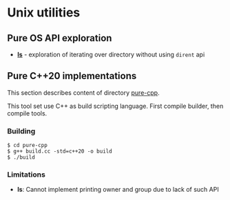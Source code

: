 # Unix utilities

## Pure OS API exploration

- [__ls__](ls-without-dirent.cc) - exploration of iterating over directory without using `dirent` api

## Pure C++20 implementations

This section describes content of  directory [pure-cpp](./pure-cpp).

This tool set use C++ as build scripting language. First compile builder, then compile tools.

### Building

```console
$ cd pure-cpp
$ g++ build.cc -std=c++20 -o build
$ ./build
```

### Limitations

- **ls**: Cannot implement printing owner and group due to lack of such API
